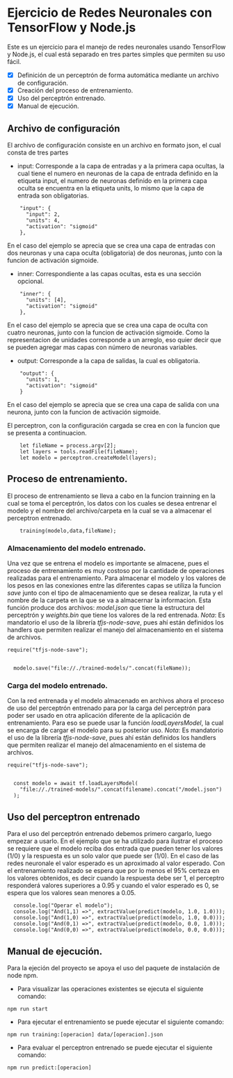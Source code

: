 # Ejercicio de Redes Neuronales con TensorFlow y Node.js

Este es un ejercicio para el manejo de redes neuronales usando TensorFlow y Node.js, el cual está separado en tres partes simples
que permiten su uso fácil.

- [X] Definición de un perceptrón de forma automática mediante un archivo de configuración.
- [X] Creación del proceso de entrenamiento.
- [X] Uso del perceptrón entrenado.
- [X] Manual de ejecución.

## Archivo de configuración

El archivo de configuración consiste en un archivo en formato json, el cual consta de tres partes
- input: Corresponde a la capa de entradas y a la primera capa ocultas, la cual tiene el numero en neuronas de la capa de entrada definido en la etiqueta input, el numero de neuronas definido en la primera capa oculta se encuentra en la etiqueta units, lo mismo que la capa de entrada son obligatorias.
```
    "input": {
      "input": 2,
      "units": 4,
      "activation": "sigmoid"
    },
```
En el caso del ejemplo se aprecia que se crea una capa de entradas con dos neuronas y una capa oculta (obligatoria) de dos neuronas, junto con la funcion de activación sigmoide.
- inner: Correspondiente a las capas ocultas, esta es una sección opcional.
```
    "inner": {
      "units": [4],
      "activation": "sigmoid"
    },
```
En el caso del ejemplo se aprecia que se crea una capa de oculta con cuatro neuronas, junto con la funcion de activación sigmoide. Como la representacion de unidades corresponde a un arreglo, eso quier decir que se pueden agregar mas capas con número de neuronas variables.
- output: Corresponde a la capa de salidas, la cual es obligatoria.
```
    "output": {
      "units": 1,
      "activation": "sigmoid"
    }
```
En el caso del ejemplo se aprecia que se crea una capa de salida con una neurona, junto con la funcion de activación sigmoide.

El perceptron, con la configuración cargada se crea en con la funcion que se presenta a continuacion.
```
    let fileName = process.argv[2];
    let layers = tools.readFile(fileName);
    let modelo = perceptron.createModel(layers);
```

## Proceso de entrenamiento.

El proceso de entrenamiento se lleva a cabo en la funcion trainning en la cual se toma el perceptrón, 
los datos con los cuales se desea entrenar el modelo y el nombre del archivo/carpeta en la cual se va
a almacenar el perceptron entrenado.

```
    training(modelo,data,fileName);
```

### Almacenamiento del modelo entrenado.

Una vez que se entrena el modelo es importante se almacene, pues el proceso de entrenamiento es muy costoso por la cantidade de operaciones realizadas para el entrenamiento.
Para almacenar el modelo y los valores de los pesos en las conexiones entre las diferentes capas se utiliza la funcion *save* junto con el tipo de almacenamiento que se desea realizar, la ruta y el nombre de la carpeta en la que se va a almacernar la informacion.
Esta función produce dos archivos: *model.json* que tiene la estructura del perceptrón y *weights.bin* que tiene los valores de la red entrenada.
_Nota_: Es mandatorio el uso de la librería *tfjs-node-save*, pues ahí están definidos los handlers que permiten realizar el manejo del almacenamiento en el sistema de archivos. 

```
require("tfjs-node-save");


  modelo.save("file://./trained-models/".concat(fileName));

```

### Carga del modelo entrenado.

Con la red entrenada y el modelo almacenado en archivos ahora el proceso de uso del perceptrón entrenado para por la carga del perceptrón para poder ser usado en otra aplicación diferente de la aplicación de entrenamiento.
Para eso se puede usar la función *loadLayersModel*, la cual se encarga de cargar el modelo para su posterior uso.
_Nota_: Es mandatorio el uso de la librería *tfjs-node-save*, pues ahí están definidos los handlers que permiten realizar el manejo del almacenamiento en el sistema de archivos. 

```
require("tfjs-node-save");


  const modelo = await tf.loadLayersModel(
    "file://./trained-models/".concat(filename).concat("/model.json")
  );

```

## Uso del perceptron entrenado

Para el uso del perceptrón entrenado debemos primero cargarlo, luego empezar a usarlo.
En el ejemplo que se ha utilizado para ilustrar el proceso se requiere que el modelo reciba dos entrada que pueden tener los valores (1/0) y la respuesta es un solo valor que puede ser (1/0). 
En el caso de las redes neuronale el valor esperado es un aproximado al valor esperado. 
Con el entrenamiento realizado se espera que por lo menos el 95% certeza en los valores obtenidos, es decir cuando la respuesta debe ser 1, el perceptro responderá valores superiores a 0.95 y cuando el valor esperado es 0, se espera que los valores sean menores a 0.05.

```
  console.log("Operar el modelo");
  console.log("And(1,1) =>", extractValue(predict(modelo, 1.0, 1.0)));
  console.log("And(1,0) =>", extractValue(predict(modelo, 1.0, 0.0)));
  console.log("And(0,1) =>", extractValue(predict(modelo, 0.0, 1.0)));
  console.log("And(0,0) =>", extractValue(predict(modelo, 0.0, 0.0)));
```

## Manual de ejecución.

Para la ejeción del proyecto se apoya el uso del paquete de instalación de node npm.
- Para visualizar las operaciones existentes se ejecuta el siguiente comando:
```
npm run start
```
- Para ejecutar el entrenamiento se puede ejecutar el siguiente comando:
```
npm run training:[operacion] data/[operacion].json
```
- Para evaluar el perceptron entrenado se puede ejecutar el siguiente comando:
```
npm run predict:[operacion]
```
